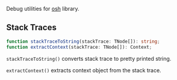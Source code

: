 Debug utilities for [osh](https://github.com/localvoid/osh) library.

## Stack Traces

```ts
function stackTraceToString(stackTrace: TNode[]): string;
function extractContext(stackTrace: TNode[]): Context;
```

`stackTraceToString()` converts stack trace to pretty printed string.

`extractContext()` extracts context object from the stack trace.
